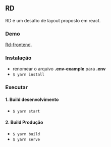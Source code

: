 ## RD

RD é um desáfio de layout proposto em react.

### Demo

[Rd-frontend](https://rd-frontend.herokuapp.com/).

### Instalação

- renomear o arquivo **.env-example** para **.env**
- `$ yarn install`

### Executar

#### 1. Build desenvolvimento

- `$ yarn start`

#### 2. Build Produção

- `$ yarn build`
- `$ yarn serve`
